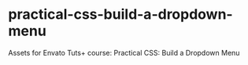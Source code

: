 # practical-css-build-a-dropdown-menu
Assets for Envato Tuts+ course: Practical CSS: Build a Dropdown Menu
